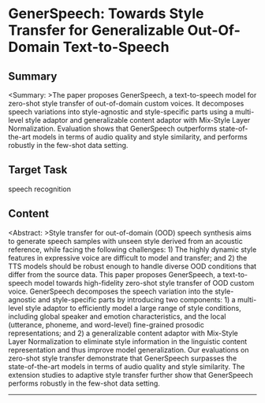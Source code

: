 # GenerSpeech: Towards Style Transfer for Generalizable Out-Of-Domain Text-to-Speech

## Summary

<Summary: >The paper proposes GenerSpeech, a text-to-speech model for zero-shot style transfer of out-of-domain custom voices. It decomposes speech variations into style-agnostic and style-specific parts using a multi-level style adaptor and generalizable content adaptor with Mix-Style Layer Normalization. Evaluation shows that GenerSpeech outperforms state-of-the-art models in terms of audio quality and style similarity, and performs robustly in the few-shot data setting.


## Target Task

speech recognition

## Content

<Abstract: >Style transfer for out-of-domain (OOD) speech synthesis aims to generate speech samples with unseen style derived from an acoustic reference, while facing the following challenges: 1) The highly dynamic style features in expressive voice are difficult to model and transfer; and 2) the TTS models should be robust enough to handle diverse OOD conditions that differ from the source data. This paper proposes GenerSpeech, a text-to-speech model towards high-fidelity zero-shot style transfer of OOD custom voice. GenerSpeech decomposes the speech variation into the style-agnostic and style-specific parts by introducing two components: 1) a multi-level style adaptor to efficiently model a large range of style conditions, including global speaker and emotion characteristics, and the local (utterance, phoneme, and word-level) fine-grained prosodic representations; and 2) a generalizable content adaptor with Mix-Style Layer Normalization to eliminate style information in the linguistic content representation and thus improve model generalization. Our evaluations on zero-shot style transfer demonstrate that GenerSpeech surpasses the state-of-the-art models in terms of audio quality and style similarity. The extension studies to adaptive style transfer further show that GenerSpeech performs robustly in the few-shot data setting.



---

